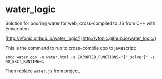 water_logic
===========

Solution for pouring water for web, cross-compiled to JS from C++ with Emscripten

[http://vfonic.github.io/water_logic/](http://vfonic.github.io/water_logic/)

This is the command to run to cross-compile cpp to javascript:

`emcc water.cpp -o water.html -s EXPORTED_FUNCTIONS="['_solve']" -s NO_EXIT_RUNTIME=1`

Then replace `water.js` from project.
